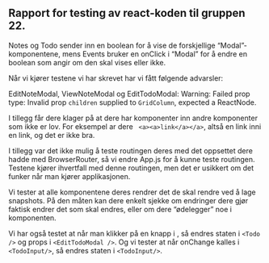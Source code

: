 ## Rapport for testing av react-koden til gruppen 22.
   
   Notes og Todo sender inn en boolean for å vise de forskjellige “Modal”-komponentene, mens Events bruker en onClick i “Modal” for å endre en boolean som angir om den skal vises eller ikke.
   
   Når vi kjører testene vi har skrevet har vi fått følgende advarsler:
   
   
   EditNoteModal, ViewNoteModal og EditTodoModal:
   Warning: Failed prop type: Invalid prop `children` supplied to `GridColumn`, expected a ReactNode.
   
   I tillegg får dere klager på at dere har komponenter inn andre komponenter som ikke er lov. For eksempel ar dere ``` <a><a>link</a></a>```, altså en link inni en link, og det er ikke bra.
   
   I tillegg var det ikke mulig å teste routingen deres med det oppsettet dere hadde med BrowserRouter, så vi endre App.js for å kunne teste routingen. Testene kjører ihvertfall med denne routingen, men det er usikkert om det funker når man kjører applikasjonen.
   
   Vi tester at alle komponentene deres rendrer det de skal rendre ved å lage snapshots. På den måten kan dere enkelt sjekke om endringer dere gjør faktisk endrer det som skal endres, eller om dere “ødelegger” noe i komponenten.
   
   Vi har også testet at når man klikker på en knapp i <Todo />, så endres staten i ```<Todo />``` og props i ```<EditTodoModal />```. Og vi tester at når onChange kalles i ```<TodoInput/>```, så endres staten i ```<TodoInput/>```.
